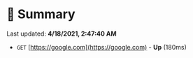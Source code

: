 # 📖 Summary
Last updated: **4/18/2021, 2:47:40 AM**

- `GET` [https://google.com](https://google.com) - **Up** (180ms)
